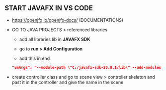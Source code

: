 ## START JAVAFX IN VS CODE

- https://openjfx.io/openjfx-docs/ (DOCUMENTATIONS)

- GO TO JAVA PROJECTS > referenced libraries
  
  - add all libraries  lib in **JAVAFX SDK**
  
  - go to **run > Add Configuration**
  
  - add this in end 
  
  ```json
  "vmArgs": "--module-path \"C:/javafx-sdk-20.0.1/lib\" --add-modules javafx.controls,javafx.fxml"
  ```

- create controller class and go to scene view > controller skeleton and past it in the controller and give the name in the scene
